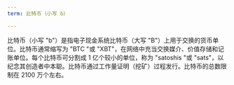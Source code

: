 ```yaml
---
term: 比特币（小写 b）

---
```

比特币（小写 "b"）是指电子现金系统比特币（大写 "B"）上用于交换的货币单位。比特币通常缩写为 "BTC "或 "XBT"，在网络中充当交换媒介、价值存储和记账单位。每个比特币可分割成 1 亿个较小的单位，称为 "satoshis "或 "sats"，以纪念其创造者中本聪。比特币通过工作量证明（挖矿）过程发行。比特币的总数限制在 2100 万个左右。